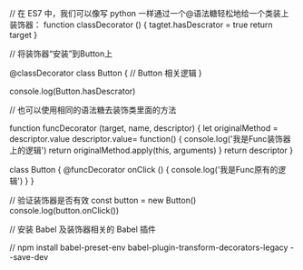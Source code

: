 // 在 ES7 中，我们可以像写 python 一样通过一个@语法糖轻松地给一个类装上装饰器：
function classDecorator () {
  tagtet.hasDescrator = true
  return target
}

// 将装饰器“安装”到Button上

@classDecorator
class Button {
  // Button 相关逻辑
}

console.log(Button.hasDescrator)

// 也可以使用相同的语法糖去装饰类里面的方法

function funcDecorator (target, name, descriptor) {
  let originalMethod = descriptor.value
  descriptor.value= function() {
    console.log('我是Func装饰器上的逻辑')
    return originalMethod.apply(this, arguments)
  }
  return descriptor
}

class Button {
  @funcDecorator
  onClick () {
    console.log('我是Func原有的逻辑')
  }
}

// 验证装饰器是否有效
const button = new Button()
console.log(button.onClick())

// 安装 Babel 及装饰器相关的 Babel 插件

// npm install babel-preset-env babel-plugin-transform-decorators-legacy --save-dev